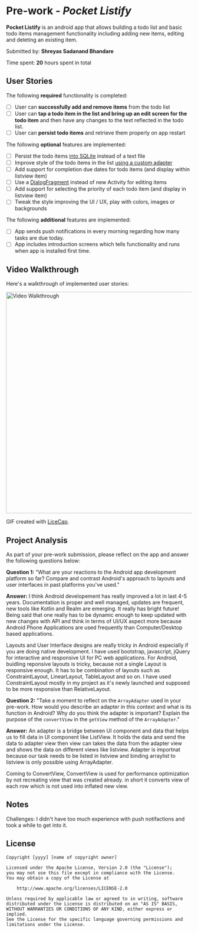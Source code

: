 # Pre-work - *Pocket Listify*

**Pocket Listify** is an android app that allows building a todo list and basic todo items management functionality including adding new items, editing and deleting an existing item.

Submitted by: **Shreyas Sadanand Bhandare**

Time spent: **20** hours spent in total

## User Stories

The following **required** functionality is completed:

* [ ] User can **successfully add and remove items** from the todo list
* [ ] User can **tap a todo item in the list and bring up an edit screen for the todo item** and then have any changes to the text reflected in the todo list.
* [ ] User can **persist todo items** and retrieve them properly on app restart

The following **optional** features are implemented:

* [ ] Persist the todo items [into SQLite](http://guides.codepath.com/android/Persisting-Data-to-the-Device#sqlite) instead of a text file
* [ ] Improve style of the todo items in the list [using a custom adapter](http://guides.codepath.com/android/Using-an-ArrayAdapter-with-ListView)
* [ ] Add support for completion due dates for todo items (and display within listview item)
* [ ] Use a [DialogFragment](http://guides.codepath.com/android/Using-DialogFragment) instead of new Activity for editing items
* [ ] Add support for selecting the priority of each todo item (and display in listview item)
* [ ] Tweak the style improving the UI / UX, play with colors, images or backgrounds

The following **additional** features are implemented:

* [ ] App sends push notifications in every morning regarding how many tasks are due today. 
* [ ] App includes introduction screens which tells functionality and runs when app is installed first time. 

## Video Walkthrough

Here's a walkthrough of implemented user stories:

<img src='http://i.imgur.com/dAP8iRN.gif' title='Video Walkthrough' width='600' alt='Video Walkthrough' />

GIF created with [LiceCap](http://www.cockos.com/licecap/).

## Project Analysis

As part of your pre-work submission, please reflect on the app and answer the following questions below:

**Question 1:** "What are your reactions to the Android app development platform so far? Compare and contrast Android's approach to layouts and user interfaces in past platforms you've used."

**Answer:** I think Android developement has really improved a lot in last 4-5 years. Documentation is proper and well managed, updates are frequent, new tools like Kotlin and Realm are emerging. It really has bright future! Being said that one really has to be dynamic enough to keep updated with new changes with API and think in terms of UI/UX aspect more because Android Phone Applications are used frequently than Computer/Desktop based applications. 

Layouts and User Interface designs are really tricky in Android especially if you are doing native development. I have used bootstrap, javascript, jQuery for interactive and responsive UI for PC web applications. For Android, buidling reponsive layouts is tricky, because not a single Layout is responsive enough. It has to be combination of layouts such as ConstraintLayout, LinearLayout, TableLayout and so on. I have used ConstraintLayout mostly in my project as it's newly launched and supposed to be more responsive than RelativeLayout. 

**Question 2:** "Take a moment to reflect on the `ArrayAdapter` used in your pre-work. How would you describe an adapter in this context and what is its function in Android? Why do you think the adapter is important? Explain the purpose of the `convertView` in the `getView` method of the `ArrayAdapter`."

**Answer:** An adapter is a bridge between UI component and data that helps us to fill data in UI component like ListView. It holds the data and send the data to adapter view then view can takes the data from the adapter view and shows the data on different views like listview. Adapter is importnat because our task needs to be listed in listview and binding arraylist to listview is only possible using ArrayAdapter. 

Coming to ConvertView, ConvertView is used for performance optimization by not recreating view that was created already. in short it converts view of each row which is not used into inflated new view. 

## Notes

Challenges: I didn't have too much experience with push notifactions and took a while to get into it. 

## License

    Copyright [yyyy] [name of copyright owner]

    Licensed under the Apache License, Version 2.0 (the "License");
    you may not use this file except in compliance with the License.
    You may obtain a copy of the License at

        http://www.apache.org/licenses/LICENSE-2.0

    Unless required by applicable law or agreed to in writing, software
    distributed under the License is distributed on an "AS IS" BASIS,
    WITHOUT WARRANTIES OR CONDITIONS OF ANY KIND, either express or implied.
    See the License for the specific language governing permissions and
    limitations under the License.
